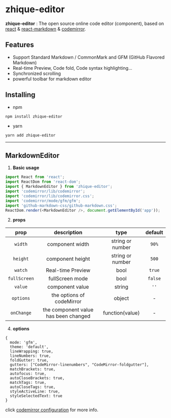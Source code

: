 zhique-editor
======================

**zhique-editor** : The open source online code editor (component), based on [react](https://reactjs.org/ "react") & [react-markdown](http://rexxars.github.io/react-markdown/ "react-markdown") & [codemirror](https://codemirror.net/ "codemirror").

## Features

- Support Standard Markdown / CommonMark and GFM (GitHub Flavored Markdown)
- Real-time Preview, Code fold, Code syntax highlighting...
- Synchronized scrolling
- powerful toolbar for markdown editor

## Installing

- npm

```
npm install zhique-editor
```

- yarn

```
yarn add zhique-editor
```

------------

MarkdownEditor
--------------
1. **Basic usage**

  ```typescript jsx
  import React from 'react';
  import ReactDom from 'react-dom';
  import { MarkdownEditor } from 'zhique-editor';
  import 'codemirror/lib/codemirror';
  import 'codemirror/lib/codemirror.css';
  import 'codemirror/mode/gfm/gfm';
  import 'github-markdown-css/github-markdown.css';
  ReactDom.render(<MarkdownEditor />, document.getElementById('app'));
  ```
2. **props**

  |  prop	 | description | type  | default  |
  | :------------: | :------------: | :------------: | :------------: |
  |  `width` |  component width |  string or number |  `90%` |
  |  `height` |  component height |  string or number | `500`  |
  |  `watch` |  Real-time Preview |  bool | `true`  |
  |  `fullScreen` |  fullScreen mode |  bool |  `false` |
  |  `value` | component value  |  string | `''`  |
  | `options` | the options of codeMirror | object | - |
  |  `onChange` |  the component value has been changed |  function(value) |  - |

4. **options**

  ```clike
  {
    mode: 'gfm',
    theme: 'default',
    lineWrapping: true,
    lineNumbers: true,
    foldGutter: true,
    gutters: ["CodeMirror-linenumbers", "CodeMirror-foldgutter"],
    matchBrackets: true,
    autofocus: true,
    autoCloseBrackets: true,
    matchTags: true,
    autoCloseTags: true,
    styleActiveLine: true,
    styleSelectedText: true
  }
  ```
  click [codemirror configuration](https://codemirror.net/doc/manual.html#config "codemirror configuration") for more info.
